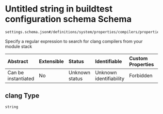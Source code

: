 # Untitled string in buildtest configuration schema Schema

```txt
settings.schema.json#/definitions/system/properties/compilers/properties/find/properties/clang
```

Specify a regular expression to search for clang compilers from your module stack

| Abstract            | Extensible | Status         | Identifiable            | Custom Properties | Additional Properties | Access Restrictions | Defined In                                                                   |
| :------------------ | :--------- | :------------- | :---------------------- | :---------------- | :-------------------- | :------------------ | :--------------------------------------------------------------------------- |
| Can be instantiated | No         | Unknown status | Unknown identifiability | Forbidden         | Allowed               | none                | [settings.schema.json\*](../out/settings.schema.json "open original schema") |

## clang Type

`string`
